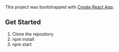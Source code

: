 This project was bootstrapped with [Create React App](https://github.com/facebookincubator/create-react-app).

## Get Started

1. Clone the repository
2. npm install
3. npm start
